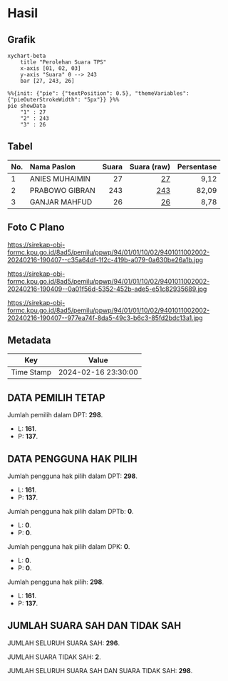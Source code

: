 # Hasil

## Grafik

```mermaid
xychart-beta
    title "Perolehan Suara TPS"
    x-axis [01, 02, 03]
    y-axis "Suara" 0 --> 243
    bar [27, 243, 26]
```

```mermaid
%%{init: {"pie": {"textPosition": 0.5}, "themeVariables": {"pieOuterStrokeWidth": "5px"}} }%%
pie showData
    "1" : 27
    "2" : 243
    "3" : 26
```

## Tabel

| No. | Nama Paslon    | Suara | Suara (raw) | Persentase |
|:--- |:-------------- | -----:| -----------:| ----------:|
| 1   | ANIES MUHAIMIN | 27    | [27][p-1]   | 9,12       |
| 2   | PRABOWO GIBRAN | 243   | [243][p-2]  | 82,09      |
| 3   | GANJAR MAHFUD  | 26    | [26][p-3]   | 8,78       |


[p-1]: https://github.com/gigit-pemilu/pemilu-2024-94-papua-tengah/blob/main/pilpres/hitung-suara/sub/94-papua-tengah/sub/01-nabire/sub/01-nabire/sub/1002-kali-bobo/sub/002-tps/sub/paslon-1.txt
[p-2]: https://github.com/gigit-pemilu/pemilu-2024-94-papua-tengah/blob/main/pilpres/hitung-suara/sub/94-papua-tengah/sub/01-nabire/sub/01-nabire/sub/1002-kali-bobo/sub/002-tps/sub/paslon-2.txt
[p-3]: https://github.com/gigit-pemilu/pemilu-2024-94-papua-tengah/blob/main/pilpres/hitung-suara/sub/94-papua-tengah/sub/01-nabire/sub/01-nabire/sub/1002-kali-bobo/sub/002-tps/sub/paslon-3.txt

## Foto C Plano

https://sirekap-obj-formc.kpu.go.id/8ad5/pemilu/ppwp/94/01/01/10/02/9401011002002-20240216-190407--c35a64df-1f2c-419b-a079-0a630be26a1b.jpg

https://sirekap-obj-formc.kpu.go.id/8ad5/pemilu/ppwp/94/01/01/10/02/9401011002002-20240216-190409--0a01f56d-5352-452b-ade5-e51c82935689.jpg

https://sirekap-obj-formc.kpu.go.id/8ad5/pemilu/ppwp/94/01/01/10/02/9401011002002-20240216-190407--977ea74f-8da5-49c3-b6c3-85fd2bdc13a1.jpg


## Metadata

| Key        | Value               |
| ---------- | ------------------- |
| Time Stamp | 2024-02-16 23:30:00 |


## DATA PEMILIH TETAP

Jumlah pemilih dalam DPT: **298**.
 * L: **161**.
 * P: **137**.

## DATA PENGGUNA HAK PILIH

Jumlah pengguna hak pilih dalam DPT: **298**.
 * L: **161**.
 * P: **137**.

Jumlah pengguna hak pilih dalam DPTb: **0**.
 * L: **0**.
 * P: **0**.

Jumlah pengguna hak pilih dalam DPK: **0**.
 * L: **0**.
 * P: **0**.

Jumlah pengguna hak pilih: **298**.
 * L: **161**.
 * P: **137**.

## JUMLAH SUARA SAH DAN TIDAK SAH

JUMLAH SELURUH SUARA SAH: **296**.

JUMLAH SUARA TIDAK SAH: **2**.

JUMLAH SELURUH SUARA SAH DAN SUARA TIDAK SAH: **298**.


